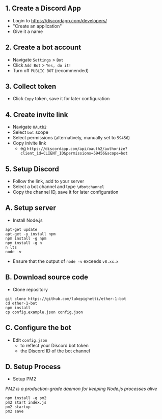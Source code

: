 ## 1. Create a Discord App

- Login to https://discordapp.com/developers/
- "Create an application"
- Give it a name

## 2. Create a bot account

- Navigate `Settings` > `Bot`
- Click `Add Bot` > `Yes, do it!`
- Turn off `PUBLIC BOT` (recommended)

## 3. Collect token

- Click `Copy` token, save it for later configuration

## 4. Create invite link

- Navigate `OAuth2`
- Select `bot` scope
- Select permissions (alternatively, manually set to `59456`)
- Copy inivite link
  - eg `https://discordapp.com/api/oauth2/authorize?client_id=CLIENT_ID&permissions=59456&scope=bot`

## 5. Setup Discord

- Follow the link, add to your server
- Select a bot channel and type `\#botchannel`
- Copy the channel ID, save it for later configuration

## A. Setup server

- Install Node.js

```
apt-get update
apt-get -y install npm
npm install -g npm
npm install -g n
n lts
node -v
```

- Ensure that the output of `node -v` exceeds `v8.xx.x`

## B. Download source code

- Clone repository

```
git clone https://github.com/lukepighetti/ether-1-bot
cd ether-1-bot
npm install
cp config.example.json config.json
```

## C. Configure the bot

- Edit `config.json`
  - to reflect your Discord bot token
  - the Discord ID of the bot channel

## D. Setup Process

- Setup PM2

*PM2 is a production-grade daemon for keeping Node.js processes alive*

```
npm install -g pm2
pm2 start index.js
pm2 startup
pm2 save
```
